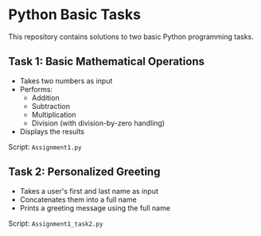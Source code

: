 # Python Basic Tasks

This repository contains solutions to two basic Python programming tasks.

## Task 1: Basic Mathematical Operations

- Takes two numbers as input
- Performs:
  - Addition
  - Subtraction
  - Multiplication
  - Division (with division-by-zero handling)
- Displays the results

Script: `Assignment1.py`

## Task 2: Personalized Greeting

- Takes a user's first and last name as input
- Concatenates them into a full name
- Prints a greeting message using the full name

Script: `Assignment1_task2.py`
